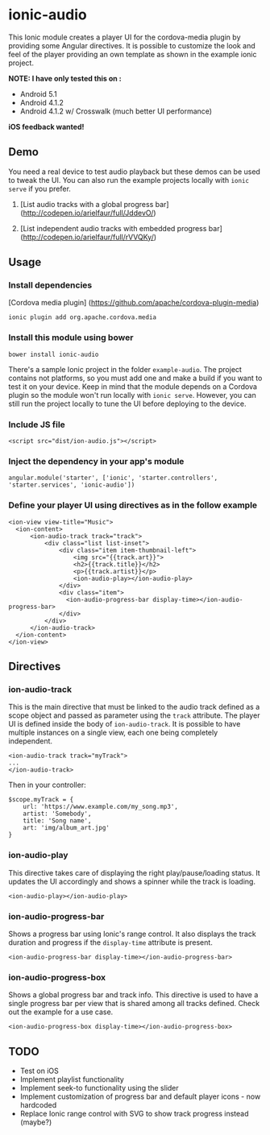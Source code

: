 # ionic-audio
This Ionic module creates a player UI for the cordova-media plugin by providing some Angular directives. It is possible
to customize the look and feel of the player providing an own template as shown in the example ionic project.

__NOTE: I have only tested this on :__

+ Android 5.1
+ Android 4.1.2
+ Android 4.1.2 w/ Crosswalk (much better UI performance)

__iOS feedback wanted!__

## Demo
You need a real device to test audio playback but these demos can be used to tweak the UI. You can also run the example
projects locally with `ionic serve` if you prefer.

1. [List audio tracks with a global progress bar] (http://codepen.io/arielfaur/full/JddevO/)

2. [List independent audio tracks with embedded progress bar] (http://codepen.io/arielfaur/full/rVVQKy/)

## Usage

### Install dependencies

[Cordova media plugin]
(https://github.com/apache/cordova-plugin-media)

`ionic plugin add org.apache.cordova.media`

### Install this module using bower

`bower install ionic-audio`

There's a sample Ionic project in the folder `example-audio`. The project contains not platforms, so you must add
one and make a build if you want to test it on your device.
Keep in mind that the module depends on a Cordova plugin so the module won't run locally with `ionic serve`.
However, you can still run the project locally to tune the UI before deploying to the device.

### Include JS file

`<script src="dist/ion-audio.js"></script>`

### Inject the dependency in your app's module

`angular.module('starter', ['ionic', 'starter.controllers', 'starter.services', 'ionic-audio'])`

### Define your player UI using directives as in the follow example

```
<ion-view view-title="Music">
  <ion-content>
      <ion-audio-track track="track">
          <div class="list list-inset">
              <div class="item item-thumbnail-left">
                  <img src="{{track.art}}">
                  <h2>{{track.title}}</h2>
                  <p>{{track.artist}}</p>
                  <ion-audio-play></ion-audio-play>
              </div>
              <div class="item">
                <ion-audio-progress-bar display-time></ion-audio-progress-bar>
              </div>
          </div>
      </ion-audio-track>
  </ion-content>
</ion-view>
```

## Directives

### ion-audio-track
This is the main directive that must be linked to the audio track defined as a scope object
and passed as parameter using the `track` attribute. The player UI is defined inside the body of
 `ion-audio-track`. It is possible to have multiple instances on a single view, each one being completely
independent.

```
<ion-audio-track track="myTrack">
...
</ion-audio-track>
```

Then in your controller:
```
$scope.myTrack = {
    url: 'https://www.example.com/my_song.mp3',
    artist: 'Somebody',
    title: 'Song name',
    art: 'img/album_art.jpg'
}
```

### ion-audio-play
This directive takes care of displaying the right play/pause/loading status. It updates the UI accordingly and shows a spinner
while the track is loading.

`<ion-audio-play></ion-audio-play>`

### ion-audio-progress-bar
Shows a progress bar using Ionic's range control. It also displays the track duration and progress if
the `display-time` attribute is present.

`<ion-audio-progress-bar display-time></ion-audio-progress-bar>`

### ion-audio-progress-box
Shows a global progress bar and track info. This directive is used to have a single progress bar per view that is shared
among all tracks defined. Check out the example for a use case.

`<ion-audio-progress-box display-time></ion-audio-progress-box>`

## TODO
+ Test on iOS
+ Implement playlist functionality
+ Implement seek-to functionality using the slider
+ Implement customization of progress bar and default player icons - now hardcoded
+ Replace Ionic range control with SVG to show track progress instead (maybe?)
